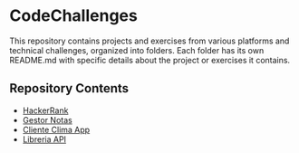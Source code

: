 # CodeChallenges

This repository contains projects and exercises from various platforms and technical challenges, organized into folders. Each folder has its own README.md with specific details about the project or exercises it contains.

## Repository Contents

- [HackerRank](HackerRank/README.md)
- [Gestor Notas](GestorNotas/README.md)
- [Cliente Clima App](ClienteClimaApp/README.md)
- [Libreria API](libreria-api/README.md)
